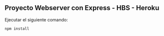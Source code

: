 ## Proyecto Webserver con Express - HBS - Heroku

Ejecutar el siguiente comando:

```
npm install
```

